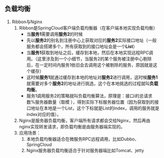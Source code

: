 ## 负载均衡

1. Ribbon与Nginx
   1. Ribbon是SpringCloud客户端负载均衡器（在客户端本地实现负载均衡）
      *  当**服务1**需要调用**服务2**的时候
      * 先以**服务2**的别名到注册中心上获取对应的**服务2**实际接口地址（一般服务都会搭建多个，所有获取到的接口地址会是一个**List**）
      * 当**服务1**获取到地址之后，缓存到本地，然后在本地实现远程RPC调用。（这里涉及到一个小细节，当服务2的某个服务被注册中心剔除后，在一定时间内服务1依旧会去调用这个被剔除的服务，原因就是这个缓存）
      * 这时候**服务1**就通过缓存到本地的地址对**服务2**进行调用，这时候**服务1**就需要对多个**服务2**的地址进行挑选，这个在本地挑选的过程就叫**负载均衡**。
      * 服务1调用服务2的策略就叫负载均衡算法，原理是：接口i的总请求数%服务器数量（取模 ），得到实际下标服务器位置（因为获取到的接口地址在本地是一个List，这个下标就是List的index，调用的服务就是index对应的值）。
   2.  Nginx是服务器负载均衡，客户端所有请求都会交给Nginx，然后再由nginx实现转发请求，即负载均衡是由服务器端实现的。
   3. 应用场景：
      1. 本地负载均衡器适合在微服务RPC远程调用，比如Dubbo、SpringCloud
      2. Nginx服务器负载均衡适合于针对服务器端比如Tomcat、jetty

